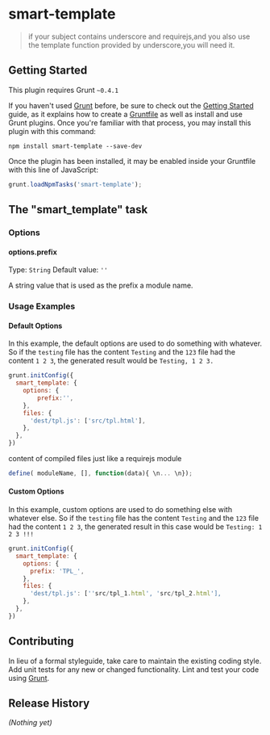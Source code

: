 # smart-template

> if your subject contains underscore and requirejs,and you also use the template function provided by underscore,you will need it.


## Getting Started
This plugin requires Grunt `~0.4.1`

If you haven't used [Grunt](http://gruntjs.com/) before, be sure to check out the [Getting Started](http://gruntjs.com/getting-started) guide, as it explains how to create a [Gruntfile](http://gruntjs.com/sample-gruntfile) as well as install and use Grunt plugins. Once you're familiar with that process, you may install this plugin with this command:

```shell
npm install smart-template --save-dev
```

Once the plugin has been installed, it may be enabled inside your Gruntfile with this line of JavaScript:

```js
grunt.loadNpmTasks('smart-template');
```

## The "smart_template" task


### Options

#### options.prefix
Type: `String`
Default value: `''`

A string value that is used as the prefix a module name.

### Usage Examples

#### Default Options
In this example, the default options are used to do something with whatever. So if the `testing` file has the content `Testing` and the `123` file had the content `1 2 3`, the generated result would be `Testing, 1 2 3.`

```js
grunt.initConfig({
  smart_template: {
    options: {
		prefix:'',
	},
    files: {
      'dest/tpl.js': ['src/tpl.html'],
    },
  },
})
```
content of compiled files just like a requirejs module
```js
define( moduleName, [], function(data){ \n... \n});
```
#### Custom Options
In this example, custom options are used to do something else with whatever else. So if the `testing` file has the content `Testing` and the `123` file had the content `1 2 3`, the generated result in this case would be `Testing: 1 2 3 !!!`

```js
grunt.initConfig({
  smart_template: {
    options: {
      prefix: 'TPL_',
    },
    files: {
      'dest/tpl.js': [''src/tpl_1.html', 'src/tpl_2.html'],
    },
  },
})
```

## Contributing
In lieu of a formal styleguide, take care to maintain the existing coding style. Add unit tests for any new or changed functionality. Lint and test your code using [Grunt](http://gruntjs.com/).

## Release History
_(Nothing yet)_

